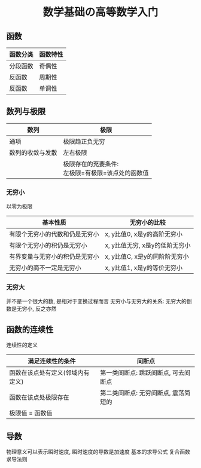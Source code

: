 # <center>数学基础の高等数学入门</center>

## 函数

| 函数分类 | 函数特性 |
| -------- | -------- |
| 分段函数 | 奇偶性   |
| 反函数   | 周期性   |
| 反函数   | 单调性   |

## 数列与极限

| 数列             | 极限                                                   |
| ---------------- | ------------------------------------------------------ |
| 通项             | 极限趋正负无穷                                         |
| 数列的收敛与发散 | 左右极限                                               |
|                  | 极限存在的充要条件: <br />左极限=有极限=该点处的函数值 |

### 无穷小

以零为极限

| 基本性质                       | 无穷小的比较                   |
| ------------------------------ | ------------------------------ |
| 有限个无穷小的代数和仍是无穷小 | x, y比值0, x是y的高阶无穷小    |
| 有限个无穷小的积仍是无穷小     | x, y比值无穷, x是y的低阶无穷小 |
| 有界变量与无穷小的积仍是无穷小 | x, y比值C, x是y的同阶阶无穷小  |
| 无穷小的商不一定是无穷小       | x, y比值1, x是y的等价无穷小    |

### 无穷大

并不是一个很大的数, 是相对于变换过程而言
无穷小与无穷大的关系: 无穷大的倒数是无穷小, 反之亦然

## 函数的连续性

连续性的定义

| 满足连续性的条件                 | 间断点                               |
| -------------------------------- | ------------------------------------ |
| 函数在该点处有定义(邻域内有定义) | 第一类间断点: 跳跃间断点, 可去间断点 |
| 函数在该点处极限存在             | 第二类间断点: 无穷间断点, 震荡简短的 |
| 极限值 = 函数值                  |                                      |

## 导数

物理意义可以表示瞬时速度, 瞬时速度的导数是加速度
基本的求导公式
复合函数求导法则